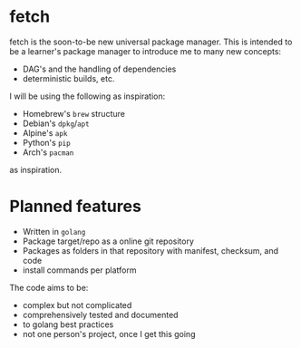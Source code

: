 # fetch

fetch is the soon-to-be new universal package manager.
This is intended to be a learner's package manager to introduce me to many new concepts:

- DAG's and the handling of dependencies
- deterministic builds, etc.

I will be using the following as inspiration:

- Homebrew's `brew` structure
- Debian's `dpkg`/`apt`
- Alpine's `apk`
- Python's `pip`
- Arch's `pacman  `

 as inspiration.

# Planned features

- Written in `golang`
- Package target/repo as a online git repository
- Packages as folders in that repository with manifest, checksum, and code
- install commands per platform

The code aims to be:

- complex but not complicated
- comprehensively tested and documented
- to golang best practices
- not one person's project, once I get this going

